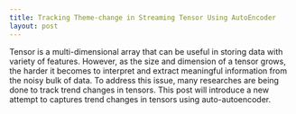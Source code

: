 ```yaml
---
title: Tracking Theme-change in Streaming Tensor Using AutoEncoder
layout: post
---
```

Tensor is a multi-dimensional array that can be useful in storing data with variety of features. However, as the size and dimension of a tensor grows, the harder it becomes to interpret and extract meaningful information from the noisy bulk of data. To address this issue, many researches are being done to track trend changes in tensors. This post will introduce a new attempt to captures trend changes in tensors using auto-autoencoder.
